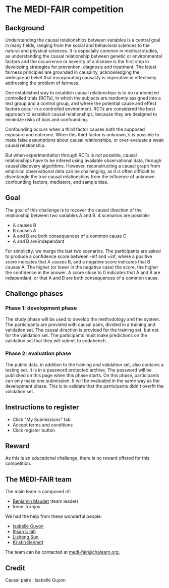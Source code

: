 # The MEDI-FAIR competition

## Background
Understanding the causal relationships between variables is a central goal in many fields, ranging from the social and behavioral sciences to the natural and physical sciences. It is especially common in medical studies, as understanding the causal relationship between genetic or environmental factors and the occurrence or severity of a disease is the first step in developing strategies for prevention, diagnosis and treatment. The latest fairness principles are grounded in causality, acknowledging the widespread belief that incorporating causality is imperative in effectively addressing the problem of fairness.

One established way to establish causal relationships is to do randomized controlled trials (RCTs), in which the subjects are randomly assigned into a test group and a control group, and where the potential cause and effect factors occur in a controlled environment. RCTs are considered the best approach to establish causal relationships, because they are designed to minimize risks of bias and confounding.

Confounding occurs when a third factor causes both the supposed exposure and outcome. When this third factor is unknown, it is possible to make false assumptions about causal relationships, or over-evaluate a weak causal relationship.

But when experimentation through RCTs is not possible, causal relationships have to be infered using available observational data, through causal discovery algorithms. However, reconstructing a causal graph from empirical observational data can be challenging, as it is often difficult to disentangle the true causal relationships from the influence of unknown confounding factors, mediators, and sample bias.

## Goal

The goal of this challenge is to recover the causal direction of the relationship between two variables A and B. 4 scenarios are possible:
- A causes B
- B causes A
- A and B are both consequences of a common cause C
- A and B are independant

For simplicity, we merge the last two scenarios. The participants are asked to produce a confidence score between -inf and +inf, where a positive score indicates that A causes B, and a negative score indicates that B causes A. The higher (or lower in the negative case) the score, the higher the confidence in the answer. A score close to 0 indicates that A and B are independant, or that A and B are both consequences of a common cause.

## Challenge phases

### Phase 1: development phase
The study phase will be used to develop the methodology and the system. The participants are provided with causal pairs, divided in a training and validation set. The causal direction is provided for the training set, but not for the validation set. The participants must make predictions on the validation set that they will submit to codabench.

### Phase 2: evaluation phase
The public data, in addition to the training and validation set, also contains a testing set. It is in a password protected archive. The password will be published on this page when this phase starts. On this phase, participants can only make one submission. It will be evaluated in the same way as the development phase. This is to validate that the participants didn't overfit the validation set.

## Instructions to register
- Click "My Submissions" tab 
- Accept terms and conditions
- Click register button

## Reward 
As this is an educational challenge, there is no reward offered for this competition.

## The MEDI-FAIR team
The main team is composed of:
- [Benjamin Maudet](https://github.com/DaRealNim) (team leader)
- Irene Torrijos

We had the help from these wonderful people:
- [Isabelle Guyon](https://guyon.chalearn.org)
- [Ihsan Ullah](https://ihsaan-ullah.github.io/)
- [Lisheng Sun](https://scholar.google.com/citations?user=_8h_NEcAAAAJ&hl=en)
- [Kristin Bennett](https://homepages.rpi.edu/~bennek/)

The team can be contacted at [medi-fair@chalearn.org.](mailto:medi-fair@chalearn.org)

## Credit
Causal pairs : Isabelle Guyon
<!--Phase 2 data : [Liu, Tianyu; Fan, Wenhui; Wu, Cheng (2019), “Data for: A hybrid machine learning approach to cerebral stroke prediction based on imbalanced medical-datasets”, Mendeley Data, V1, doi: 10.17632/x8ygrw87jw.1](https://doi.org/10.17632/x8ygrw87jw.1)-->